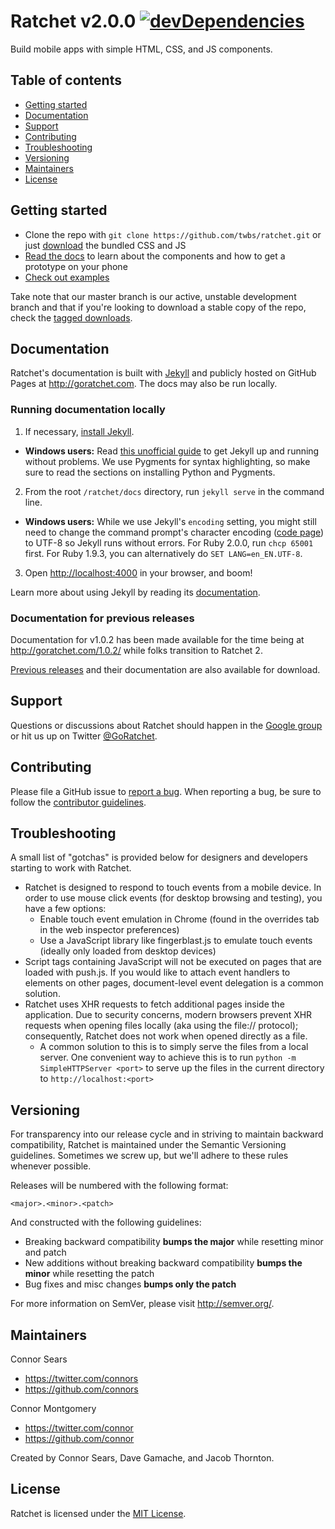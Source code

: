 # Ratchet v2.0.0 [![devDependencies](https://david-dm.org/twbs/ratchet/dev-status.png?theme=shields.io)](https://david-dm.org/twbs/ratchet#info=devDependencies)

Build mobile apps with simple HTML, CSS, and JS components.

## Table of contents

- [Getting started](#getting-started)
- [Documentation](#documentation)
- [Support](#support)
- [Contributing](#contributing)
- [Troubleshooting](#troubleshooting)
- [Versioning](#versioning)
- [Maintainers](#maintainers)
- [License](#license)

## Getting started

- Clone the repo with `git clone https://github.com/twbs/ratchet.git` or just [download](http://github.com/twbs/ratchet/archive/v2.0.0.zip) the bundled CSS and JS
- [Read the docs](http://goratchet.com) to learn about the components and how to get a prototype on your phone
- [Check out examples](http://goratchet.com/examples/)

Take note that our master branch is our active, unstable development branch and that if you're looking to download a stable copy of the repo, check the [tagged downloads](https://github.com/twbs/ratchet/tags).

## Documentation

Ratchet's documentation is built with [Jekyll](http://jekyllrb.com) and publicly hosted on GitHub Pages at <http://goratchet.com>. The docs may also be run locally.

### Running documentation locally

1. If necessary, [install Jekyll](http://jekyllrb.com/docs/installation).
  - **Windows users:** Read [this unofficial guide](https://github.com/juthilo/run-jekyll-on-windows/) to get Jekyll up and running without problems. We use Pygments for syntax highlighting, so make sure to read the sections on installing Python and Pygments.
2. From the root `/ratchet/docs` directory, run `jekyll serve` in the command line.
  - **Windows users:** While we use Jekyll's `encoding` setting, you might still need to change the command prompt's character encoding ([code page](http://en.wikipedia.org/wiki/Windows_code_page)) to UTF-8 so Jekyll runs without errors. For Ruby 2.0.0, run `chcp 65001` first. For Ruby 1.9.3, you can alternatively do `SET LANG=en_EN.UTF-8`.
3. Open <http://localhost:4000> in your browser, and boom!

Learn more about using Jekyll by reading its [documentation](http://jekyllrb.com/docs/home/).

### Documentation for previous releases

Documentation for v1.0.2 has been made available for the time being at <http://goratchet.com/1.0.2/> while folks transition to Ratchet 2.

[Previous releases](https://github.com/twbs/ratchet/releases) and their documentation are also available for download.

## Support

Questions or discussions about Ratchet should happen in the [Google group](https://groups.google.com/forum/#!forum/goratchet) or hit us up on Twitter [@GoRatchet](https://twitter.com/goratchet).

## Contributing

Please file a GitHub issue to [report a bug](https://github.com/twbs/ratchet/issues). When reporting a bug, be sure to follow the [contributor guidelines](https://github.com/twbs/ratchet/blob/master/CONTRIBUTING.md).

## Troubleshooting

A small list of "gotchas" is provided below for designers and developers starting to work with Ratchet.

- Ratchet is designed to respond to touch events from a mobile device. In order to use mouse click events (for desktop browsing and testing), you have a few options:
  - Enable touch event emulation in Chrome (found in the overrides tab in the web inspector preferences)
  - Use a JavaScript library like fingerblast.js to emulate touch events (ideally only loaded from desktop devices)
- Script tags containing JavaScript will not be executed on pages that are loaded with push.js. If you would like to attach event handlers to elements on other pages, document-level event delegation is a common solution.
- Ratchet uses XHR requests to fetch additional pages inside the application. Due to security concerns, modern browsers prevent XHR requests when opening files locally (aka using the file:// protocol); consequently, Ratchet does not work when opened directly as a file.
  - A common solution to this is to simply serve the files from a local server. One convenient way to achieve this is to run ```python -m SimpleHTTPServer <port>``` to serve up the files in the current directory to ```http://localhost:<port>```

## Versioning

For transparency into our release cycle and in striving to maintain backward compatibility, Ratchet is maintained under the Semantic Versioning guidelines. Sometimes we screw up, but we'll adhere to these rules whenever possible.

Releases will be numbered with the following format:

`<major>.<minor>.<patch>`

And constructed with the following guidelines:

- Breaking backward compatibility **bumps the major** while resetting minor and patch
- New additions without breaking backward compatibility **bumps the minor** while resetting the patch
- Bug fixes and misc changes **bumps only the patch**

For more information on SemVer, please visit <http://semver.org/>.

## Maintainers

Connor Sears

- <https://twitter.com/connors>
- <https://github.com/connors>


Connor Montgomery

- <https://twitter.com/connor>
- <https://github.com/connor>


Created by Connor Sears, Dave Gamache, and Jacob Thornton.


## License

Ratchet is licensed under the [MIT License](http://opensource.org/licenses/MIT).
